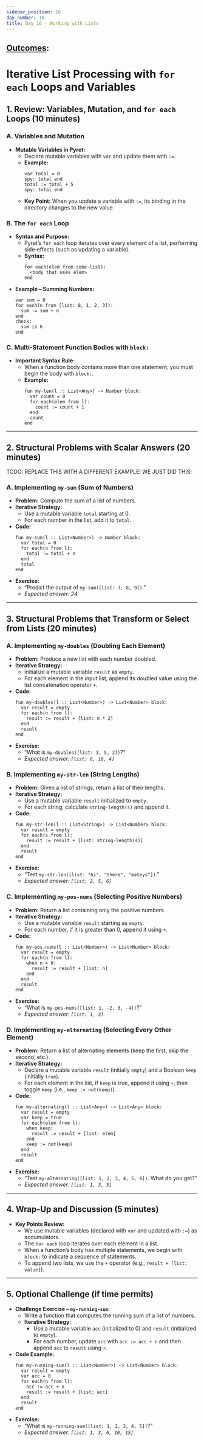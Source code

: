 ```yaml
---
sidebar_position: 16
day_number: 16
title: Day 16 - Working with Lists
---
```


## [Outcomes](../outcomes/):


# Iterative List Processing with `for each` Loops and Variables

## 1. Review: Variables, Mutation, and `for each` Loops (10 minutes)

### A. Variables and Mutation

- **Mutable Variables in Pyret:**
  - Declare mutable variables with `var` and update them with `:=`.
  - **Example:**
    ```pyret
    var total = 0
    spy: total end
    total := total + 5
    spy: total end
    ```
  - **Key Point:** When you update a variable with `:=`, its binding in the directory changes to the new value.

### B. The `for each` Loop

- **Syntax and Purpose:**
  - Pyret’s `for each` loop iterates over every element of a list, performing side‑effects (such as updating a variable).
  - **Syntax:**
    ```pyret
    for each(elem from some-list):
      <body that uses elem>
    end
    ```
- **Example – Summing Numbers:**
  ```pyret
  var sum = 0
  for each(n from [list: 0, 1, 2, 3]):
    sum := sum + n
  end
  check:
    sum is 6
  end
  ```

### C. Multi‑Statement Function Bodies with `block:`

- **Important Syntax Rule:**
  - When a function body contains more than one statement, you must begin the body with `block:`.
  - **Example:**
    ```pyret
    fun my-len(l :: List<Any>) -> Number block:
      var count = 0
      for each(elem from l):
        count := count + 1
      end
      count
    end
    ```

---

## 2. Structural Problems with Scalar Answers (20 minutes)

TODO: REPLACE THIS WITH A DIFFERENT EXAMPLE! WE JUST DID THIS!

### A. Implementing `my-sum` (Sum of Numbers)

- **Problem:** Compute the sum of a list of numbers.
- **Iterative Strategy:**
  - Use a mutable variable `total` starting at 0.
  - For each number in the list, add it to `total`.
- **Code:**
  ```pyret
  fun my-sum(l :: List<Number>) -> Number block:
    var total = 0
    for each(n from l):
      total := total + n
    end
    total
  end
  ```
- **Exercise:**
  - “Predict the output of `my-sum([list: 7, 8, 9])`.”
  - *Expected answer: 24*

---

## 3. Structural Problems that Transform or Select from Lists (20 minutes)

### A. Implementing `my-doubles` (Doubling Each Element)

- **Problem:** Produce a new list with each number doubled.
- **Iterative Strategy:**
  - Initialize a mutable variable `result` as `empty`.
  - For each element in the input list, append its doubled value using the list concatenation operator `+`.
- **Code:**
  ```pyret
  fun my-doubles(l :: List<Number>) -> List<Number> block:
    var result = empty
    for each(n from l):
      result := result + [list: n * 2]
    end
    result
  end
  ```
- **Exercise:**
  - “What is `my-doubles([list: 3, 5, 2])`?”
  - *Expected answer: `[list: 6, 10, 4]`*

### B. Implementing `my-str-len` (String Lengths)

- **Problem:** Given a list of strings, return a list of their lengths.
- **Iterative Strategy:**
  - Use a mutable variable `result` initialized to `empty`.
  - For each string, calculate `string-length(s)` and append it.
- **Code:**
  ```pyret
  fun my-str-len(l :: List<String>) -> List<Number> block:
    var result = empty
    for each(s from l):
      result := result + [list: string-length(s)]
    end
    result
  end
  ```
- **Exercise:**
  - “Test `my-str-len([list: "hi", "there", "mateys"])`.”
  - *Expected answer: `[list: 2, 5, 6]`*

### C. Implementing `my-pos-nums` (Selecting Positive Numbers)

- **Problem:** Return a list containing only the positive numbers.
- **Iterative Strategy:**
  - Use a mutable variable `result` starting as `empty`.
  - For each number, if it is greater than 0, append it using `+`.
- **Code:**
  ```pyret
  fun my-pos-nums(l :: List<Number>) -> List<Number> block:
    var result = empty
    for each(n from l):
      when n > 0:
        result := result + [list: n]
      end
    end
    result
  end
  ```
- **Exercise:**
  - “What is `my-pos-nums([list: 1, -2, 3, -4])`?”
  - *Expected answer: `[list: 1, 3]`*

### D. Implementing `my-alternating` (Selecting Every Other Element)

- **Problem:** Return a list of alternating elements (keep the first, skip the second, etc.).
- **Iterative Strategy:**
  - Declare a mutable variable `result` (initially `empty`) and a Boolean `keep` (initially `true`).
  - For each element in the list, if `keep` is true, append it using `+`, then toggle `keep` (i.e., `keep := not(keep)`).
- **Code:**
  ```pyret
  fun my-alternating(l :: List<Any>) -> List<Any> block:
    var result = empty
    var keep = true
    for each(elem from l):
      when keep:
        result := result + [list: elem]
      end
      keep := not(keep)
    end
    result
  end
  ```
- **Exercise:**
  - “Test `my-alternating([list: 1, 2, 3, 4, 5, 6])`. What do you get?”
  - *Expected answer: `[list: 1, 3, 5]`*

---

## 4. Wrap-Up and Discussion (5 minutes)

- **Key Points Review:**
  - We use mutable variables (declared with `var` and updated with `:=`) as accumulators.
  - The `for each` loop iterates over each element in a list.
  - When a function’s body has multiple statements, we begin with `block:` to indicate a sequence of statements.
  - To append two lists, we use the `+` operator (e.g., `result + [list: value]`).

---

## 5. Optional Challenge (if time permits)

- **Challenge Exercise – `my-running-sum`:**
  - Write a function that computes the running sum of a list of numbers.
  - **Iterative Strategy:**
    - Use a mutable variable `acc` (initialized to 0) and `result` (initialized to `empty`).
    - For each number, update `acc` with `acc := acc + n` and then append `acc` to `result` using `+`.
- **Code Example:**
  ```pyret
  fun my-running-sum(l :: List<Number>) -> List<Number> block:
    var result = empty
    var acc = 0
    for each(n from l):
      acc := acc + n
      result := result + [list: acc]
    end
    result
  end
  ```
- **Exercise:**
  - “What is `my-running-sum([list: 1, 2, 3, 4, 5])`?”
  - *Expected answer: `[list: 1, 3, 6, 10, 15]`*
